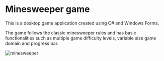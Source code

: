 # Minesweeper game

This is a desktop game application created using C# and Windows Forms.

The game follows the classic minesweeper rules and has basic functionalities such as multiple game difficulty levels, variable size game domain and progress bar. 

![minesweeper](https://user-images.githubusercontent.com/83016858/219951168-b4ff196a-b94f-49c4-bc58-704cda879b66.jpg)
